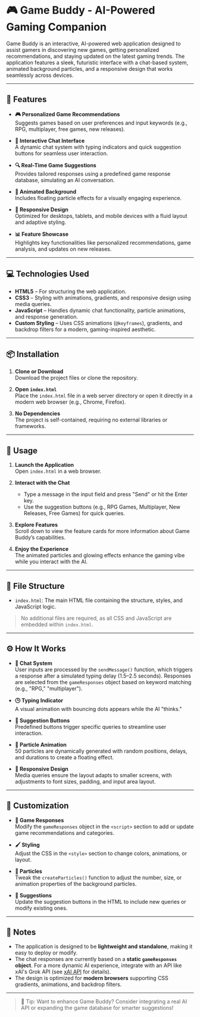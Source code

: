# 🎮 Game Buddy - AI-Powered Gaming Companion

Game Buddy is an interactive, AI-powered web application designed to assist gamers in discovering new games, getting personalized recommendations, and staying updated on the latest gaming trends. The application features a sleek, futuristic interface with a chat-based system, animated background particles, and a responsive design that works seamlessly across devices.

---

## 🚀 Features

- **🎮 Personalized Game Recommendations**  
  Suggests games based on user preferences and input keywords (e.g., RPG, multiplayer, free games, new releases).

- **💬 Interactive Chat Interface**  
  A dynamic chat system with typing indicators and quick suggestion buttons for seamless user interaction.

- **🔍 Real-Time Game Suggestions**  
  Provides tailored responses using a predefined game response database, simulating an AI conversation.

- **🌠 Animated Background**  
  Includes floating particle effects for a visually engaging experience.

- **📱 Responsive Design**  
  Optimized for desktops, tablets, and mobile devices with a fluid layout and adaptive styling.

- **📊 Feature Showcase**  
  Highlights key functionalities like personalized recommendations, game analysis, and updates on new releases.

---

## 💻 Technologies Used

- **HTML5** – For structuring the web application.
- **CSS3** – Styling with animations, gradients, and responsive design using media queries.
- **JavaScript** – Handles dynamic chat functionality, particle animations, and response generation.
- **Custom Styling** – Uses CSS animations (`@keyframes`), gradients, and backdrop filters for a modern, gaming-inspired aesthetic.

---

## 📦 Installation

1. **Clone or Download**  
   Download the project files or clone the repository.

2. **Open `index.html`**  
   Place the `index.html` file in a web server directory or open it directly in a modern web browser (e.g., Chrome, Firefox).

3. **No Dependencies**  
   The project is self-contained, requiring no external libraries or frameworks.

---

## 🧪 Usage

1. **Launch the Application**  
   Open `index.html` in a web browser.

2. **Interact with the Chat**
   - Type a message in the input field and press "Send" or hit the Enter key.
   - Use the suggestion buttons (e.g., RPG Games, Multiplayer, New Releases, Free Games) for quick queries.

3. **Explore Features**  
   Scroll down to view the feature cards for more information about Game Buddy’s capabilities.

4. **Enjoy the Experience**  
   The animated particles and glowing effects enhance the gaming vibe while you interact with the AI.

---

## 📁 File Structure

- `index.html`: The main HTML file containing the structure, styles, and JavaScript logic.

> No additional files are required, as all CSS and JavaScript are embedded within `index.html`.

---

## ⚙️ How It Works

- **💬 Chat System**  
  User inputs are processed by the `sendMessage()` function, which triggers a response after a simulated typing delay (1.5–2.5 seconds). Responses are selected from the `gameResponses` object based on keyword matching (e.g., "RPG," "multiplayer").

- **🕒 Typing Indicator**  
  A visual animation with bouncing dots appears while the AI "thinks."

- **📌 Suggestion Buttons**  
  Predefined buttons trigger specific queries to streamline user interaction.

- **🌠 Particle Animation**  
  50 particles are dynamically generated with random positions, delays, and durations to create a floating effect.

- **📱 Responsive Design**  
  Media queries ensure the layout adapts to smaller screens, with adjustments to font sizes, padding, and input area layout.

---

## 🎨 Customization

- **💬 Game Responses**  
  Modify the `gameResponses` object in the `<script>` section to add or update game recommendations and categories.

- **🖌️ Styling**  
  Adjust the CSS in the `<style>` section to change colors, animations, or layout.

- **🌠 Particles**  
  Tweak the `createParticles()` function to adjust the number, size, or animation properties of the background particles.

- **🔘 Suggestions**  
  Update the suggestion buttons in the HTML to include new queries or modify existing ones.

---

## 📝 Notes

- The application is designed to be **lightweight and standalone**, making it easy to deploy or modify.
- The chat responses are currently based on a **static `gameResponses` object**. For a more dynamic AI experience, integrate with an API like xAI's Grok API (see [xAI API](https://example.com ) for details).
- The design is optimized for **modern browsers** supporting CSS gradients, animations, and backdrop filters.

---

> 🎯 Tip: Want to enhance Game Buddy? Consider integrating a real AI API or expanding the game database for smarter suggestions!
